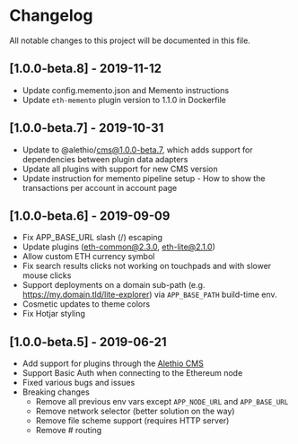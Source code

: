 # Changelog
All notable changes to this project will be documented in this file.

## [1.0.0-beta.8] - 2019-11-12
- Update config.memento.json and Memento instructions
- Update `eth-memento` plugin version to 1.1.0 in Dockerfile

## [1.0.0-beta.7] - 2019-10-31

- Update to @alethio/cms@1.0.0-beta.7, which adds support for dependencies between plugin data adapters
- Update all plugins with support for new CMS version
- Update instruction for memento pipeline setup - How to show the transactions per account in account page

## [1.0.0-beta.6] - 2019-09-09

- Fix APP_BASE_URL slash (/) escaping
- Update plugins (eth-common@2.3.0, eth-lite@2.1.0)
- Allow custom ETH currency symbol
- Fix search results clicks not working on touchpads and with slower mouse clicks
- Support deployments on a domain sub-path (e.g. https://my.domain.tld/lite-explorer) via `APP_BASE_PATH` build-time env.
- Cosmetic updates to theme colors
- Fix Hotjar styling

## [1.0.0-beta.5] - 2019-06-21
- Add support for plugins through the [Alethio CMS](https://github.com/Alethio/cms)
- Support Basic Auth when connecting to the Ethereum node
- Fixed various bugs and issues
- Breaking changes
    - Remove all previous env vars except `APP_NODE_URL` and `APP_BASE_URL`
    - Remove network selector (better solution on the way)
    - Remove file scheme support (requires HTTP server)
    - Remove # routing
